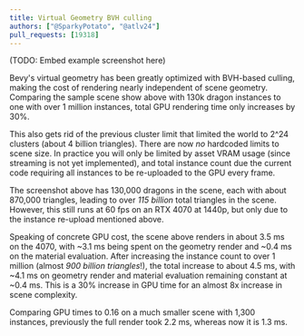```yaml
---
title: Virtual Geometry BVH culling
authors: ["@SparkyPotato", "@atlv24"]
pull_requests: [19318]
---
```


(TODO: Embed example screenshot here)

Bevy's virtual geometry has been greatly optimized with BVH-based culling, making the cost of rendering nearly independent of scene geometry. 
Comparing the sample scene show above with 130k dragon instances to one with over 1 million instances, total GPU rendering time only increases by 30%.

This also gets rid of the previous cluster limit that limited the world to 2^24 clusters (about 4 billion triangles).
There are now *no* hardcoded limits to scene size. In practice you will only be limited by asset VRAM usage (since streaming is not yet implemented),
and total instance count due the current code requiring all instances to be re-uploaded to the GPU every frame.

The screenshot above has 130,000 dragons in the scene, each with about 870,000 triangles, leading to over *115 billion* total triangles in the scene.
However, this still runs at 60 fps on an RTX 4070 at 1440p, but only due to the instance re-upload mentioned above.

Speaking of concrete GPU cost, the scene above renders in about 3.5 ms on the 4070, with \~3.1 ms being spent on the geometry render and \~0.4 ms on the material evaluation.
After increasing the instance count to over 1 million (almost *900 billion triangles*!), the total increase to about 4.5 ms, with \~4.1 ms on geometry render and material evaluation remaining constant at ~0.4 ms.
This is a 30% increase in GPU time for an almost 8x increase in scene complexity.

Comparing GPU times to 0.16 on a much smaller scene with 1,300 instances, previously the full render took 2.2 ms, whereas now it is 1.3 ms.
